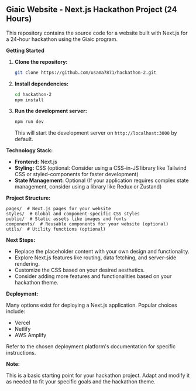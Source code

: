 ## Giaic Website - Next.js Hackathon Project (24 Hours)

This repository contains the source code for a website built with Next.js for a 24-hour hackathon using the Giaic program.

**Getting Started**

1. **Clone the repository:**

   ```bash
   git clone https://github.com/usama7871/hackathon-2.git
   ```

2. **Install dependencies:**

   ```bash
   cd hackathon-2
   npm install
   ```

3. **Run the development server:**

   ```bash
   npm run dev
   ```

   This will start the development server on `http://localhost:3000` by default.

**Technology Stack:**

- **Frontend:** Next.js
- **Styling:** CSS (optional: Consider using a CSS-in-JS library like Tailwind CSS or styled-components for faster development)
- **State Management:** Optional (If your application requires complex state management, consider using a library like Redux or Zustand)

**Project Structure:**

```
pages/  # Next.js pages for your website
styles/  # Global and component-specific CSS styles
public/  # Static assets like images and fonts
components/  # Reusable components for your website (optional)
utils/  # Utility functions (optional)
```

**Next Steps:**

- Replace the placeholder content with your own design and functionality.
- Explore Next.js features like routing, data fetching, and server-side rendering.
- Customize the CSS based on your desired aesthetics.
- Consider adding more features and functionalities based on your hackathon theme.

**Deployment:**

Many options exist for deploying a Next.js application. Popular choices include:

- Vercel
- Netlify
- AWS Amplify

Refer to the chosen deployment platform's documentation for specific instructions.

**Note:**

This is a basic starting point for your hackathon project. Adapt and modify it as needed to fit your specific goals and the hackathon theme.
